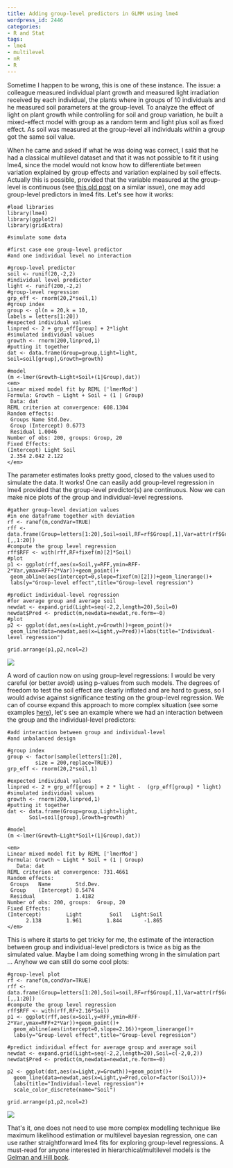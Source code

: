 ```yaml
---
title: Adding group-level predictors in GLMM using lme4
wordpress_id: 2446
categories:
- R and Stat
tags:
- lme4
- multilevel
- nR
- R
---
```


Sometime I happen to be wrong, this is one of these instance. The issue: a colleague measured individual plant growth and measured light irradiation received by each individual, the plants where in groups of 10 individuals and he measured soil parameters at the group-level. To analyze the effect of light on plant growth while controlling for soil and group variation, he built a mixed-effect model with group as a random term and light plus soil as fixed effect. As soil was measured at the group-level all individuals within a group got the same soil value.

When he came and asked if what he was doing was correct, I said that he had a classical multilevel dataset and that it was not possible to fit it using lme4, since the model would not know how to differentiate between variation explained by group effects and variation explained by soil effects. Actually this is possible, provided that the variable measured at the group-level is continuous (see [this old post](https://biologyforfun.wordpress.com/2015/08/31/two-little-annoying-stats-detail/) on a similar issue), one may add group-level predictors in lme4 fits. Let's see how it works:

    
    #load libraries
    library(lme4)
    library(ggplot2)
    library(gridExtra)
    
    #simulate some data
    
    #first case one group-level predictor 
    #and one individual level no interaction
    
    #group-level predictor
    soil <- runif(20,-2,2)
    #individual level predictor
    light <- runif(200,-2,2)
    #group-level regression
    grp_eff <- rnorm(20,2*soil,1)
    #group index
    group <- gl(n = 20,k = 10,
    labels = letters[1:20])
    #expected individual values
    linpred <- 2 + grp_eff[group] + 2*light
    #simulated individual values
    growth <- rnorm(200,linpred,1)
    #putting it together
    dat <- data.frame(Group=group,Light=light,
    Soil=soil[group],Growth=growth)
    
    #model
    (m <-lmer(Growth~Light+Soil+(1|Group),dat))
    <em>
    Linear mixed model fit by REML ['lmerMod']
    Formula: Growth ~ Light + Soil + (1 | Group)
     Data: dat
    REML criterion at convergence: 608.1304
    Random effects:
     Groups Name Std.Dev.
     Group (Intercept) 0.6773 
     Residual 1.0046 
    Number of obs: 200, groups: Group, 20
    Fixed Effects:
    (Intercept) Light Soil 
     2.354 2.042 2.122  
    </em>



The parameter estimates looks pretty good, closed to the values used to simulate the data. It works! One can easily add group-level regression in lme4 provided that the group-level predictor(s) are continuous.
Now we can make nice plots of the group and individual-level regressions.


    
    
    #gather group-level deviation values 
    #in one dataframe together with deviation
    rf <- ranef(m,condVar=TRUE)
    rff <- data.frame(Group=letters[1:20],Soil=soil,RF=rf$Group[,1],Var=attr(rf$Group,"postVar")[,,1:20])
    #compute the group level regression
    rff$RFF <- with(rff,RF+fixef(m)[2]*Soil)
    #plot
    p1 <- ggplot(rff,aes(x=Soil,y=RFF,ymin=RFF-2*Var,ymax=RFF+2*Var))+geom_point()+
     geom_abline(aes(intercept=0,slope=fixef(m)[2]))+geom_linerange()+
     labs(y="Group-level effect",title="Group-level regression")
    
    #predict individual-level regression 
    #for average group and average soil
    newdat <- expand.grid(Light=seq(-2,2,length=20),Soil=0)
    newdat$Pred <- predict(m,newdata=newdat,re.form=~0)
    #plot
    p2 <- ggplot(dat,aes(x=Light,y=Growth))+geom_point()+
     geom_line(data=newdat,aes(x=Light,y=Pred))+labs(title="Individual-level regression")
    
    grid.arrange(p1,p2,ncol=2)



[![](https://biologyforfun.files.wordpress.com/2017/06/grplvl1.png)](https://biologyforfun.wordpress.com/2017/06/19/adding-group-level-predictors-in-glmm-using-lme4/grplvl1/)

A word of caution now on using group-level regressions: I would be very careful (or better avoid) using p-values from such models. The degrees of freedom to test the soil effect are clearly inflated and are hard to guess, so I would advise against significance testing on the group-level regression.
We can of course expand this approach to more complex situation (see some examples [here](http://onlinelibrary.wiley.com/doi/10.1890/09-1043.1/full)), let's see an example where we had an interaction between the group and the individual-level predictors:


    
    
    #add interaction between group and individual-level 
    #and unbalanced design
    
    #group index
    group <- factor(sample(letters[1:20],
             size = 200,replace=TRUE))
    grp_eff <- rnorm(20,2*soil,1)
    
    #expected individual values
    linpred <- 2 + grp_eff[group] + 2 * light -  (grp_eff[group] * light)
    #simulated individual values
    growth <- rnorm(200,linpred,1)
    #putting it together
    dat <- data.frame(Group=group,Light=light,
           Soil=soil[group],Growth=growth)
    
    #model
    (m <-lmer(Growth~Light*Soil+(1|Group),dat))
    
    <em>
    Linear mixed model fit by REML ['lmerMod']
    Formula: Growth ~ Light * Soil + (1 | Group)
       Data: dat
    REML criterion at convergence: 731.4661
    Random effects:
     Groups   Name        Std.Dev.
     Group    (Intercept) 0.5474  
     Residual             1.4182  
    Number of obs: 200, groups:  Group, 20
    Fixed Effects:
    (Intercept)        Light         Soil   Light:Soil  
          2.138        1.961        1.844       -1.865  
    </em>
    



This is where it starts to get tricky for me, the estimate of the interaction between group and individual-level predictors is twice as big as the simulated value. Maybe I am doing something wrong in the simulation part ...
Anyhow we can still do some cool plots:


    
    
    #group-level plot
    rf <- ranef(m,condVar=TRUE)
    rff <- data.frame(Group=letters[1:20],Soil=soil,RF=rf$Group[,1],Var=attr(rf$Group,"postVar")[,,1:20])
    #compute the group level regression
    rff$RFF <- with(rff,RF+2.16*Soil)
    p1 <- ggplot(rff,aes(x=Soil,y=RFF,ymin=RFF-2*Var,ymax=RFF+2*Var))+geom_point()+
      geom_abline(aes(intercept=0,slope=2.16))+geom_linerange()+
      labs(y="Group-level effect",title="Group-level regression")
    
    #predict individual effect for average group and average soil
    newdat <- expand.grid(Light=seq(-2,2,length=20),Soil=c(-2,0,2))
    newdat$Pred <- predict(m,newdata=newdat,re.form=~0)
    
    p2 <- ggplot(dat,aes(x=Light,y=Growth))+geom_point()+
      geom_line(data=newdat,aes(x=Light,y=Pred,color=factor(Soil)))+
      labs(title="Individual-level regression")+
      scale_color_discrete(name="Soil")
    
    grid.arrange(p1,p2,ncol=2)
    
    



[![](https://biologyforfun.files.wordpress.com/2017/06/grplvl2.png)](https://biologyforfun.wordpress.com/2017/06/19/adding-group-level-predictors-in-glmm-using-lme4/grplvl2/)

That's it, one does not need to use more complex modelling technique like maximum likelihood estimation or multilevel bayesian regression, one can use rather straightforward lme4 fits for exploring group-level regressions. 
A must-read for anyone interested in hierarchical/multilevel models is the [Gelman and Hill book](http://www.stat.columbia.edu/~gelman/arm/).
